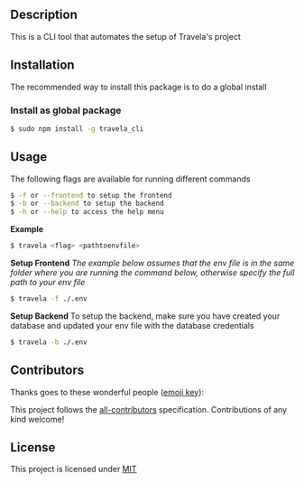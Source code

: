 



## Description
This is a CLI tool that automates the setup of Travela's project



## Installation

The recommended way to install  this package is to do a global install

### Install as global package
```bash
$ sudo npm install -g travela_cli
```


## Usage

The following flags are available  for running different commands
```bash
$ -f or --frontend to setup the frontend
$ -b or --backend to setup the backend
$ -h or --help to access the help menu
```
**Example**
```bash
$ travela <flag> <pathtoenvfile> 
```
**Setup Frontend** 
*The example below assumes that the env file is in the same folder where you are running the command below, otherwise specify the full path to your env file*
```bash
$ travela -f ./.env 
```
**Setup Backend** 
To setup the backend, make sure you have created your database and updated your env file with the database credentials

```bash
$ travela -b ./.env  
```



## Contributors

<!-- ALL-CONTRIBUTORS-LIST:START - Do not remove or modify this section -->
<!-- prettier-ignore -->
<!-- ALL-CONTRIBUTORS-LIST:END -->
Thanks goes to these wonderful people ([emoji key](https://allcontributors.org/docs/en/emoji-key)):


This project follows the [all-contributors](https://github.com/all-contributors/all-contributors) specification. Contributions of any kind welcome!

## License

This project is licensed under
[MIT](https://github.com/codeshifu/sync-dotenv/blob/master/LICENSE)